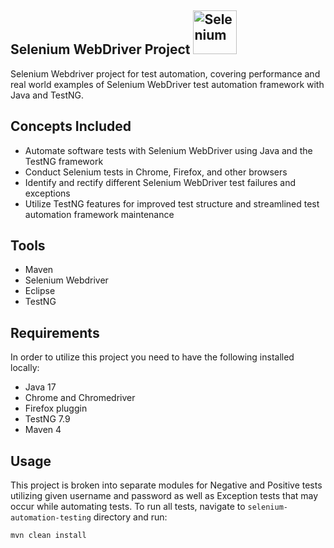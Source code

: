 ## Selenium WebDriver Project <a href="https://selenium.dev"><img src="https://selenium.dev/images/selenium_logo_square_green.png" width="70" alt="Selenium"/></a>
Selenium Webdriver project for test automation, covering performance and real world examples of Selenium WebDriver test automation framework with Java and TestNG. 
## Concepts Included
* Automate software tests with Selenium WebDriver using Java and the TestNG framework
* Conduct Selenium tests in Chrome, Firefox, and other browsers
* Identify and rectify different Selenium WebDriver test failures and exceptions
* Utilize TestNG features for improved test structure and streamlined test automation framework maintenance
## Tools
* Maven
* Selenium Webdriver
* Eclipse
* TestNG
## Requirements
In order to utilize this project you need to have the following installed locally:
* Java 17
* Chrome and Chromedriver
* Firefox pluggin
* TestNG 7.9
* Maven 4
## Usage
This project is broken into separate modules for Negative and Positive tests utilizing given username and password as well as Exception tests that may occur while automating tests.
To run all tests, navigate to `selenium-automation-testing` directory and run:

`mvn clean install`

